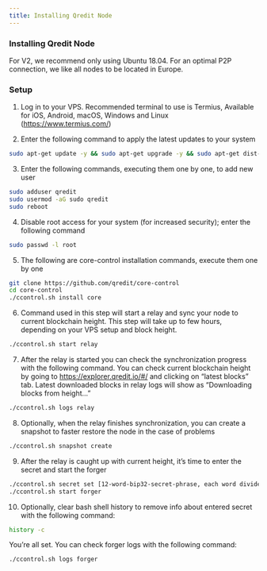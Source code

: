 ```yaml
---
title: Installing Qredit Node
---
```



### Installing Qredit Node

For V2, we recommend only using Ubuntu 18.04.
For an optimal P2P connection, we like all nodes to be located in Europe.

### Setup

1. Log in to your VPS.  Recommended terminal to use is Termius, Available for iOS, Android, macOS, Windows and Linux
(https://www.termius.com/)  

2. Enter the following command to apply the latest updates to your system
```bash
sudo apt-get update -y && sudo apt-get upgrade -y && sudo apt-get dist-upgrade -y
```

3. Enter the following commands, executing them one by one, to add new user
```bash
sudo adduser qredit
sudo usermod -aG sudo qredit
sudo reboot
```

4. Disable root access for your system (for increased security); enter the following command
```bash
sudo passwd -l root
```

5. The following are core-control installation commands, execute them one by one
```bash 
git clone https://github.com/qredit/core-control
cd core-control
./ccontrol.sh install core
```

6. Command used in this step will start a relay and sync your node to current blockchain height. This step will take up to few hours, depending on your VPS setup and block height.
```bash
./ccontrol.sh start relay
```

7. After the relay is started you can check the synchronization progress with the following command. You can check current blockchain height by going to https://explorer.qredit.io/#/ and clicking on “latest blocks” tab. Latest downloaded blocks in relay logs will show as “Downloading blocks from height...”
```bash
./ccontrol.sh logs relay
```

8. Optionally, when the relay finishes synchronization, you can create a snapshot to faster restore the node in the case of problems
```bash
./ccontrol.sh snapshot create
```

9. After the relay is caught up with current height, it’s time to enter the secret and start the forger
```bash
./ccontrol.sh secret set [12-word-bip32-secret-phrase, each word divided by space]
./ccontrol.sh start forger
```

10. Optionally, clear bash shell history to remove info about entered secret with the following command:
```bash
history -c
```

You’re all set. You can check forger logs with the following command: 
```bash
./ccontrol.sh logs forger
```
